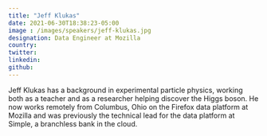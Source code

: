 ```yaml
---
title: "Jeff Klukas"
date: 2021-06-30T18:38:23-05:00
image : /images/speakers/jeff-klukas.jpg
designation: Data Engineer at Mozilla
country: 
twitter: 
linkedin: 
github: 
---
```


Jeff Klukas has a background in experimental particle physics, working both as a teacher and as a researcher helping discover the Higgs boson. He now works remotely from Columbus, Ohio on the Firefox data platform at Mozilla and was previously the technical lead for the data platform at Simple, a branchless bank in the cloud.

